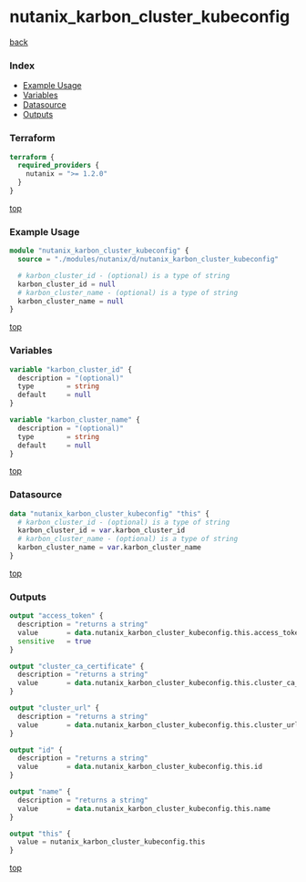 # nutanix_karbon_cluster_kubeconfig

[back](../nutanix.md)

### Index

- [Example Usage](#example-usage)
- [Variables](#variables)
- [Datasource](#datasource)
- [Outputs](#outputs)

### Terraform

```terraform
terraform {
  required_providers {
    nutanix = ">= 1.2.0"
  }
}
```

[top](#index)

### Example Usage

```terraform
module "nutanix_karbon_cluster_kubeconfig" {
  source = "./modules/nutanix/d/nutanix_karbon_cluster_kubeconfig"

  # karbon_cluster_id - (optional) is a type of string
  karbon_cluster_id = null
  # karbon_cluster_name - (optional) is a type of string
  karbon_cluster_name = null
}
```

[top](#index)

### Variables

```terraform
variable "karbon_cluster_id" {
  description = "(optional)"
  type        = string
  default     = null
}

variable "karbon_cluster_name" {
  description = "(optional)"
  type        = string
  default     = null
}
```

[top](#index)

### Datasource

```terraform
data "nutanix_karbon_cluster_kubeconfig" "this" {
  # karbon_cluster_id - (optional) is a type of string
  karbon_cluster_id = var.karbon_cluster_id
  # karbon_cluster_name - (optional) is a type of string
  karbon_cluster_name = var.karbon_cluster_name
}
```

[top](#index)

### Outputs

```terraform
output "access_token" {
  description = "returns a string"
  value       = data.nutanix_karbon_cluster_kubeconfig.this.access_token
  sensitive   = true
}

output "cluster_ca_certificate" {
  description = "returns a string"
  value       = data.nutanix_karbon_cluster_kubeconfig.this.cluster_ca_certificate
}

output "cluster_url" {
  description = "returns a string"
  value       = data.nutanix_karbon_cluster_kubeconfig.this.cluster_url
}

output "id" {
  description = "returns a string"
  value       = data.nutanix_karbon_cluster_kubeconfig.this.id
}

output "name" {
  description = "returns a string"
  value       = data.nutanix_karbon_cluster_kubeconfig.this.name
}

output "this" {
  value = nutanix_karbon_cluster_kubeconfig.this
}
```

[top](#index)